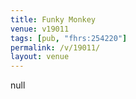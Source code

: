 ```yaml
---
title: Funky Monkey
venue: v19011
tags: [pub, "fhrs:254220"]
permalink: /v/19011/
layout: venue
---
```

null